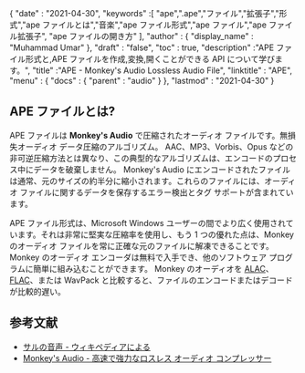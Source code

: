 {
  "date" : "2021-04-30",
  "keywords" :[ "ape",".ape","ファイル","拡張子","形式","ape ファイルとは","音楽","ape ファイル形式","ape ファイル","ape ファイル拡張子", "ape ファイルの開き方" ],
  "author" : {
    "display_name" : "Muhammad Umar"
},
  "draft" : "false",
  "toc" : true,
  "description" :"APE ファイル形式と,APE ファイルを作成,変換,開くことができる API について学びます。",
  "title" :"APE - Monkey's Audio Lossless Audio File",
  "linktitle" : "APE",
  "menu" : {
    "docs" : {
      "parent" : "audio"
}
},
  "lastmod" : "2021-04-30"
}

## APE ファイルとは?

APE ファイルは **Monkey's Audio** で圧縮されたオーディオ ファイルです。無損失オーディオ データ圧縮のアルゴリズム。 AAC、MP3、Vorbis、Opus などの非可逆圧縮方法とは異なり、この典型的なアルゴリズムは、エンコードのプロセス中にデータを破棄しません。 Monkey's Audio にエンコードされたファイルは通常、元のサイズの約半分に縮小されます。これらのファイルには、オーディオ ファイルに関するデータを保存するエラー検出とタグ サポートが含まれています。

APE ファイル形式は、Microsoft Windows ユーザーの間でより広く使用されています。それは非常に堅実な圧縮率を使用し、もう 1 つの優れた点は、Monkey のオーディオ ファイルを常に正確な元のファイルに解凍できることです。 Monkey のオーディオ エンコーダは無料で入手でき、他のソフトウェア プログラムに簡単に組み込むことができます。 Monkey のオーディオを [ALAC](/audio/alac/)、[FLAC](/audio/flac/)、または WavPack と比較すると、ファイルのエンコードまたはデコードが比較的遅い。

## 参考文献

* [サルの音声 - ウィキペディアによる](https://en.wikipedia.org/wiki/Monkey%27s_Audio)
* [Monkey's Audio - 高速で強力なロスレス オーディオ コンプレッサー](https://monkeysaudio.com/index.html)

